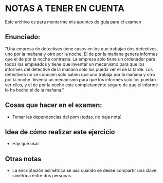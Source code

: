 # NOTAS A TENER EN CUENTA

Este archivo es para montarme mis apuntes de guía para el examen

## Enunciado:

"Una empresa de detectives tiene casos en los que trabajan dos detectives, uno por la mañana
y otro por la noche. El de por la mañana genera informes que el de por la noche contrasta. La
empresa solo tiene un ordenador para todos los empleados y tiene que inventar un mecanismo para
que los informes del detective de la mañana solo los pueda ver el de la tarde. Los detectives no se
conocen solo saben que uno trabaja por la mañana y otro por la noche. Inventa un mecanismo para
que los informes solo los puedan ver ellos, y el de por la noche este completamente seguro de que el
informe lo ha hecho el de la mañana."

## Cosas que hacer en el examen:

* Tomar las dependencias del pom (todas, no baja nota)

## Idea de cómo realizar este ejercicio

* Hay que usar 

## Otras notas

* La encriptación asimétrica se usa cuando se desee compartir una clave simétrica entre dos personas